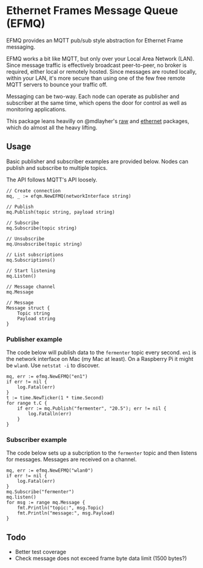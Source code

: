 # Ethernet Frames Message Queue (EFMQ)

EFMQ provides an MQTT pub/sub style abstraction for Ethernet Frame messaging.  

EFMQ works a bit like MQTT, but only over your Local Area Network (LAN). Since message traffic is effectively broadcast peer-to-peer, no broker is required, either local or remotely hosted. Since messages are routed locally, within your LAN, it's more secure than using one of the few free remote MQTT servers to bounce your traffic off.

Messaging can be two-way. Each node can operate as publisher and subscriber at the same time, which opens the door for control as well as monitoring applications.

This package leans heavilly on @mdlayher's [raw](https://github.com/mdlayher/raw) and [ethernet](https://github.com/mdlayher/ethernet) packages, which do almost all the heavy lifting.

## Usage
Basic publisher and subscriber examples are provided below. Nodes can publish and subscribe to multiple topics.

The API follows MQTT's API loosely.

```
// Create connection
mq, _ := efqm.NewEFMQ(networkInterface string)

// Publish
mq.Publish(topic string, payload string)

// Subscribe
mq.Subscribe(topic string)

// Unsubscribe
mq.Unsubscribe(topic string)

// List subscriptions
mq.Subscriptions()

// Start listening
mq.Listen()

// Message channel
mq.Message

// Message 
Message struct {
	Topic string
	Payload string
}
```

### Publisher example
The code below will publish data to the `fermenter` topic every second. `en1` is the network interface on Mac (my Mac at least). On a Raspberry Pi it might be `wlan0`. Use `netstat -i` to discover.

```
mq, err := efmq.NewEFMQ("en1") 
if err != nil {
	log.Fatal(err)
}
t := time.NewTicker(1 * time.Second)
for range t.C {
	if err := mq.Publish("fermenter", "20.5"); err != nil {
		log.Fatalln(err)
	}
}
```

### Subscriber example
The code below sets up a subcription to the `fermenter` topic and then listens for messages. Messages are received on a channel.

```
mq, err := efmq.NewEFMQ("wlan0")
if err != nil {
	log.Fatal(err)
}
mq.Subscribe("fermenter")
mq.listen()
for msg := range mq.Message {
	fmt.Println("topic:", msg.Topic)
	fmt.Println("message:", msg.Payload)
}
```

## Todo
- Better test coverage
- Check message does not exceed frame byte data limit (1500 bytes?)